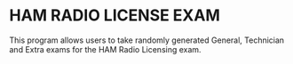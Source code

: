 # HAM RADIO LICENSE EXAM
This program allows users to take randomly generated General, Technician and Extra exams for the HAM Radio Licensing exam.
